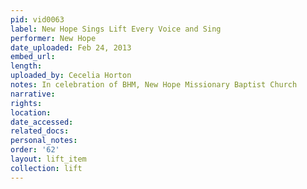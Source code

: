 ```yaml
---
pid: vid0063
label: New Hope Sings Lift Every Voice and Sing
performer: New Hope
date_uploaded: Feb 24, 2013
embed_url: 
length: 
uploaded_by: Cecelia Horton
notes: In celebration of BHM, New Hope Missionary Baptist Church
narrative: 
rights: 
location: 
date_accessed: 
related_docs: 
personal_notes: 
order: '62'
layout: lift_item
collection: lift
---
```

